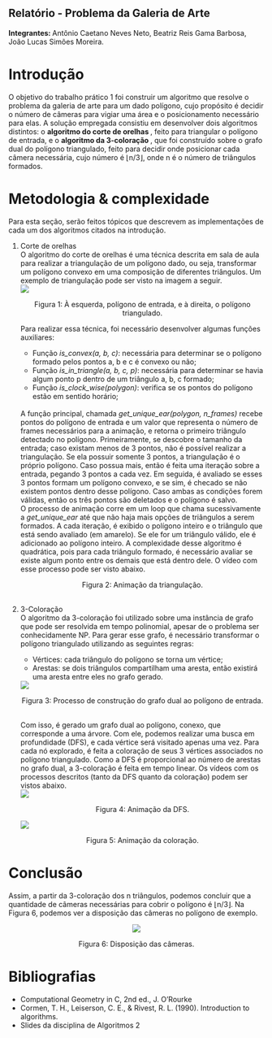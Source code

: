 ## Relatório - Problema da Galeria de Arte
<b> Integrantes: </b> Antônio Caetano Neves Neto, Beatriz Reis Gama Barbosa, João Lucas Simões Moreira.

# Introdução
O objetivo do trabalho prático 1 foi construir um algoritmo que resolve o problema da galeria de arte para um dado polígono, cujo propósito é decidir o número de câmeras para vigiar uma área e o posicionamento necessário para elas. A solução empregada consistiu em desenvolver dois algoritmos distintos: o <b> algoritmo do corte de orelhas </b>, feito para triangular o polígono de entrada, e o <b> algoritmo da 3-coloração </b>, que foi construído sobre o grafo dual do polígono triangulado, feito para decidir onde posicionar cada câmera necessária, cujo número é ⌊n/3⌋, onde n é o número de triângulos formados.
	
# Metodologia & complexidade
Para esta seção, serão feitos tópicos que descrevem as implementações de cada um dos algoritmos citados na introdução.
<ol> 
	<li>
		Corte de orelhas
	</li>
	O algoritmo do corte de orelhas é uma técnica descrita em sala de aula para realizar a triangulação de um polígono dado, ou seja, transformar um polígono convexo em uma composição de diferentes triângulos. Um exemplo de triangulação pode ser visto na imagem a seguir. <br> 
 	<div>
		<img src = "imgs/triangulacao.jfif"/>
  	</div>
	<p align="center">Figura 1: À esquerda, polígono de entrada, e à direita, o polígono triangulado.</p>
	Para realizar essa técnica, foi necessário desenvolver algumas funções auxiliares:
	<ul>
		<li>Função <i>is_convex(a, b, c)</i>: necessária para determinar se o polígono formado pelos pontos a, b e c é convexo ou não; </li>
		<li>Função <i>is_in_triangle(a, b, c, p)</i>: necessária para determinar se havia algum ponto p dentro de um triângulo a, b, c formado;</li>
		<li>Função <i>is_clock_wise(polygon)</i>: verifica se os pontos do polígono estão em sentido horário;</li>
	</ul>
	<br>
	A função principal, chamada <i>get_unique_ear(polygon, n_frames)</i> recebe pontos do polígono de entrada e um valor que representa o número de frames necessários para a animação, e retorna o primeiro triângulo detectado no polígono. Primeiramente, se descobre o tamanho da entrada; caso existam menos de 3 pontos, não é possível realizar a triangulação. Se ela possuir somente 3 pontos, a triangulação é o próprio polígono. Caso possua mais, então é feita uma iteração sobre a entrada, pegando 3 pontos a cada vez. Em seguida, é avaliado se esses 3 pontos formam um polígono convexo, e se sim, é checado se não existem pontos dentro desse polígono. Caso ambas as condições forem válidas, então os três pontos são deletados e o polígono é salvo. <br>
	O processo de animação corre em um loop que chama sucessivamente a <i>get_unique_ear</i> até que não haja mais opções de triângulos a serem formados. A cada iteração, é exibido o polígono inteiro e o triângulo que está sendo avaliado (em amarelo). Se ele for um triângulo válido, ele é adicionado ao polígono inteiro. A complexidade desse algoritmo é quadrática, pois para cada triângulo formado, é necessário avaliar se existe algum ponto entre os demais que está dentro dele. O vídeo com esse processo pode ser visto abaixo. 
	<div>
		<p align="center">Figura 2: Animação da triangulação.</p>
	</div>
	<br>
	<li>
		3-Coloração
	</li>
	O algoritmo da 3-coloração foi utilizado sobre uma instância de grafo que pode ser resolvida em tempo polinomial, apesar de o problema ser conhecidamente NP. Para gerar esse grafo, é necessário transformar o polígono triangulado utilizando as seguintes regras:
	<ul>
		<li>Vértices: cada triângulo do polígono se torna um vértice; </li>
		<li>Arestas: se dois triângulos compartilham uma aresta, então existirá uma aresta entre eles no grafo gerado.</li>
	</ul>
	<div>
		<img src = "imgs/dual.jfif"/>
	</div>
	<p align="center">Figura 3: Processo de construção do grafo dual ao polígono de entrada.</p>
	<br> Com isso, é gerado um grafo dual ao polígono, conexo, que corresponde a uma árvore. Com ele, podemos realizar uma busca em profundidade (DFS), e cada vértice será visitado apenas uma vez. Para cada nó explorado, é feita a coloração de seus 3 vértices associados no polígono triangulado. Como a DFS é proporcional ao número de arestas no grafo dual, a 3-coloração é feita em tempo linear. Os vídeos com os processos descritos (tanto da DFS quanto da coloração) podem ser vistos abaixo.
	<div>
		<img src = "imgs/dfs.gif"/>
	</div>
	<p align="center">Figura 4: Animação da DFS.</p>
	<div>
		<img src = "imgs/coloracao.gif"/>
	</div>
	<p align="center">Figura 5: Animação da coloração.</p>
</ol>

# Conclusão
Assim, a partir da 3-coloração dos n triângulos, podemos concluir que a quantidade de câmeras necessárias para cobrir o polígono é ⌊n/3⌋. Na Figura 6, podemos ver a disposição das câmeras no polígono de exemplo.

<div align="center">
	<img src = "imgs/cameras.png"/>
</div>
<p align="center">Figura 6: Disposição das câmeras.</p>

# Bibliografias
<ul>
	<li>Computational Geometry in C, 2nd ed., J. O’Rourke</li>
	<li>Cormen, T. H., Leiserson, C. E., & Rivest, R. L. (1990). Introduction to algorithms.</li>
	<li>Slides da disciplina de Algoritmos 2</li>
</ul>

